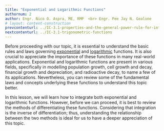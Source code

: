 ```yaml
---
title: "Exponential and Logarithmic Functions"
authornum: 2
author: Engr. Nico O. Aspra, ME, RMP  <br> Engr. Pee Jay N. Gealone
# layout: content-construction
prevcontenturl: ../IC-3.1-properties-and-the-general-power-rule-for-integration
nextcontenturl: ../IC-3.1-trigonometric-functions
---
```





<!-- Before proceeding with our topic, it is essential to develop a strong understanding of the basic rules and laws governing exponential and logarithmic functions. It is also crucial to appreciate the importance of these functions in many real-world applications. Exponential and logarithmic functions are present in various fields, specifically in modelling population growth, cell growth and decay, financial growth and depreciation, and radioactive decay, to name a few of its applications. Nevertheless, you can review some of the fundamental laws and concepts underlying these functions to better understand this topic. -->




Before proceeding with our topic, it is essential to understand the basic rules and laws governing [exponential](../DC-8.1-exponential-functions) and [logarithmic](../DC-8.2-logarithmic-functions) functions. It is also crucial to appreciate the importance of these functions in many real-world applications. Exponential and logarithmic functions are present in various fields, specifically in modelling population growth, cell growth and decay, financial growth and depreciation, and radioactive decay, to name a few of its applications. Nevertheless, you can review some of the fundamental laws and concepts underlying these functions to understand this topic better.


In this lesson, we will learn how to integrate both exponential and logarithmic functions. However, before we can proceed, it is best to review the methods of differentiating these functions. Considering that integration is the inverse of differentiation; thus, understanding the relationship between the two methods is ideal for us to have a deeper appreciation of this topic.